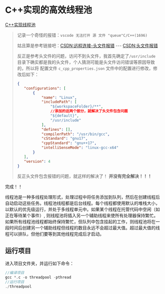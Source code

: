 # C++实现的高效线程池

[C++实现线程池](https://www.bilibili.com/video/BV1364y1i7uo?vd_source=f3313eb2bd9a48578392fe2d57c328f8)

> 记录一个奇怪的报错：`vscode 无法打开 源 文件 "queue"C/C++(1696)`
> 
> 姑且算是参考链接吧：[CSDN:远程连接-头文件报错](https://blog.csdn.net/weixin_44317124/article/details/124560046) 
> ---  [CSDN:头文件报错](https://blog.csdn.net/wbvalid/article/details/115001149)
> 
> 反正是参考头文件的问题，访问不到头文件，我首先确定了`/usr/include` 目录下确实都是我的头文件，个人猜测可能是头文件访问错误等原因导致的，所以将 配置文件 `c_cpp_properties.json` 文件中的配置进行修改，修改后如下：
> ```json
> {
>    "configurations": [
>        {
>            "name": "Linux",
>            "includePath": [
>                "${workspaceFolder}/**",
>                //添加的这两个部分，就解决了头文件包含问题
>                "${default}",
>                "/usr/include"
>            ],
>            "defines": [],
>            "compilerPath": "/usr/bin/gcc",
>            "cStandard": "gnu17",
>            "cppStandard": "gnu++17",
>            "intelliSenseMode": "linux-gcc-x64"
>        }
>    ],
>    "version": 4
>}
> ```
> 反正头文件包含报错的问题，就这样的解决了！
> **并没有完全解决！！！**

完成！！

线程池是一种多线程处理形式，处理过程中将任务添加到队列，然后在创建线程后自动启动这些任务。线程池线程都是后台线程。每个线程都使用默认的堆栈大小，以默认的优先级运行，并处于多线程单元中。如果某个线程在托管代码中空闲（如正在等待某个事件）, 则线程池将插入另一个辅助线程来使所有处理器保持繁忙。如果所有线程池线程都始终保持繁忙，但队列中包含挂起的工作，则线程池将在一段时间后创建另一个辅助线程但线程的数目永远不会超过最大值。超过最大值的线程可以排队，但他们要等到其他线程完成后才启动。


## 运行项目

进入项目文件夹，并运行如下命令：
```cpp
//编译项目
gcc *.c -o threadpool -pthread
//运行项目
./threadpool
```

